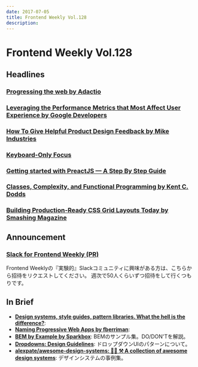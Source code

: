 ```yaml
---
date: 2017-07-05
title: Frontend Weekly Vol.128
description: 
---
```


# Frontend Weekly Vol.128

## Headlines

### [Progressing the web by Adactio](https://adactio.com/journal/12461)

### [Leveraging the Performance Metrics that Most Affect User Experience by Google Developers](https://developers.google.com/web/updates/2017/06/user-centric-performance-metrics)

### [How To Give Helpful Product Design Feedback by Mike Industries](https://mikeindustries.com/blog/archive/2017/06/how-to-give-helpful-product-design-feedback)

### [Keyboard-Only Focus](http://kizu.ru/en/blog/keyboard-only-focus/)

### [Getting started with PreactJS — A Step By Step Guide](https://blog.codeinfuse.com/getting-started-with-preactjs-a-step-by-step-guide-f3197f871753)

### [Classes, Complexity, and Functional Programming by Kent C. Dodds](https://medium.com/@kentcdodds/classes-complexity-and-functional-programming-a8dd86903747)

### [Building Production-Ready CSS Grid Layouts Today by Smashing Magazine](https://www.smashingmagazine.com/2017/06/building-production-ready-css-grid-layout/)

## Announcement

### [Slack for Frontend Weekly (PR)](https://studiomohawk.typeform.com/to/Kj8Gaj)

Frontend Weeklyの『実験的』Slackコミュニティに興味がある方は、こちらから招待をリクエストしてください。 週次で50人くらいずつ招待をして行くつもりです。

## In Brief

* [**Design systems, style guides, pattern libraries. What the hell is the difference?**](https://product-unicorn.com/design-systems-style-guides-all-those-libraries-what-the-hell-is-the-difference-4c2741193fdc): 
* [**Naming Progressive Web Apps by fberriman**](https://fberriman.com/2017/06/26/naming-progressive-web-apps/): 
* [**BEM by Example by Sparkbox**](https://seesparkbox.com/foundry/bem_by_example): BEMのサンプル集。DO/DON'Tを解説。
* [**Dropdowns: Design Guidelines**](https://www.nngroup.com/articles/drop-down-menus/): ドロップダウンUIのパターンについて。
* [**alexpate/awesome-design-systems: 💅🏻 ⚒ A collection of awesome design systems**](https://github.com/alexpate/awesome-design-systems): デザインシステムの事例集。
